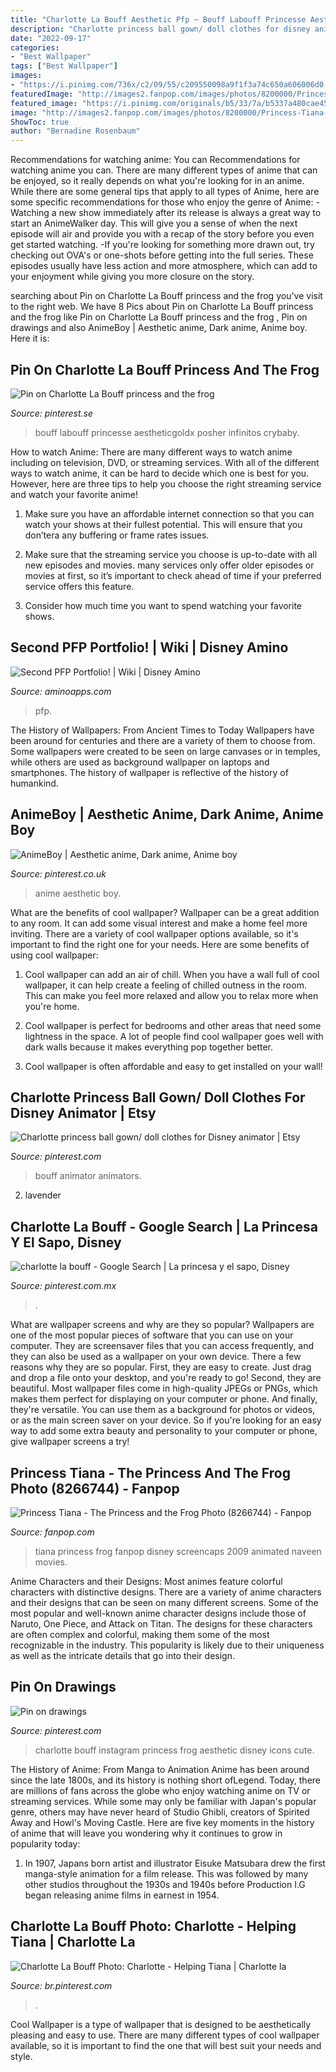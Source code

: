 ```yaml
---
title: "Charlotte La Bouff Aesthetic Pfp ~ Bouff Labouff Princesse Aestheticgoldx Posher Infinitos Crybaby"
description: "Charlotte princess ball gown/ doll clothes for disney animator"
date: "2022-09-17"
categories:
- "Best Wallpaper"
tags: ["Best Wallpaper"]
images:
- "https://i.pinimg.com/736x/c2/09/55/c209550098a9f1f3a74c650a606006d0.jpg"
featuredImage: "http://images2.fanpop.com/images/photos/8200000/Princess-Tiana-the-princess-and-the-frog-8266744-282-448.jpg"
featured_image: "https://i.pinimg.com/originals/b5/33/7a/b5337a480cae45e94e63b22248f5efdc.jpg"
image: "http://images2.fanpop.com/images/photos/8200000/Princess-Tiana-the-princess-and-the-frog-8266744-282-448.jpg"
ShowToc: true
author: "Bernadine Rosenbaum"
---
```



Recommendations for watching anime: You can
Recommendations for watching anime you can. There are many different types of anime that can be enjoyed, so it really depends on what you're looking for in an anime. While there are some general tips that apply to all types of Anime, here are some specific recommendations for those who enjoy the genre of Anime: 
-Watching a new show immediately after its release is always a great way to start an AnimeWalker day. This will give you a sense of when the next episode will air and provide you with a recap of the story before you even get started watching. 
-If you're looking for something more drawn out, try checking out OVA's or one-shots before getting into the full series. These episodes usually have less action and more atmosphere, which can add to your enjoyment while giving you more closure on the story.

	

		
searching about Pin on Charlotte La Bouff  princess and the frog  you've visit to the right web. We have 8 Pics about Pin on Charlotte La Bouff  princess and the frog  like Pin on Charlotte La Bouff  princess and the frog , Pin on drawings and also AnimeBoy | Aesthetic anime, Dark anime, Anime boy. Here it is:
		
    
## Pin On Charlotte La Bouff  Princess And The Frog 

<img loading=lazy src="https://i.pinimg.com/736x/26/e5/a8/26e5a8e65dd9ec57303757a6db8a3018.jpg" onerror="this.onerror=null;this.src='https://tse4.mm.bing.net/th?id=OIP.eAJwlqxieRbhAeMJZLByQQHaHa&amp;pid=15.1';" alt="Pin on Charlotte La Bouff  princess and the frog ">

_Source: pinterest.se_

>bouff labouff princesse aestheticgoldx posher infinitos crybaby. 

	

How to watch Anime: There are many different ways to watch anime including on television, DVD, or streaming services.
With all of the different ways to watch anime, it can be hard to decide which one is best for you. However, here are three tips to help you choose the right streaming service and watch your favorite anime!
1. Make sure you have an affordable internet connection so that you can watch your shows at their fullest potential. This will ensure that you don’tera any buffering or frame rates issues.

2. Make sure that the streaming service you choose is up-to-date with all new episodes and movies. many services only offer older episodes or movies at first, so it’s important to check ahead of time if your preferred service offers this feature.

3. Consider how much time you want to spend watching your favorite shows.

    
## Second PFP Portfolio! | Wiki | Disney Amino

<img loading=lazy src="https://pm1.narvii.com/7100/0dbea1e0affb6d1e9aa9ec83856f64a09eef14a4r1-1773-1773v2_hq.jpg" onerror="this.onerror=null;this.src='https://tse2.mm.bing.net/th?id=OIP.qlmcAAdU8xWqoRTDknREswHaHa&amp;pid=15.1';" alt="Second PFP Portfolio! | Wiki | Disney Amino">

_Source: aminoapps.com_

>pfp. 

	

The History of Wallpapers: From Ancient Times to Today
Wallpapers have been around for centuries and there are a variety of them to choose from. Some wallpapers were created to be seen on large canvases or in temples, while others are used as background wallpaper on laptops and smartphones. The history of wallpaper is reflective of the history of humankind.

    
## AnimeBoy | Aesthetic Anime, Dark Anime, Anime Boy

<img loading=lazy src="https://i.pinimg.com/736x/c2/09/55/c209550098a9f1f3a74c650a606006d0.jpg" onerror="this.onerror=null;this.src='https://tse4.mm.bing.net/th?id=OIP.uIxSSXYtm02Kbl0unhFJbwHaHX&amp;pid=15.1';" alt="AnimeBoy | Aesthetic anime, Dark anime, Anime boy">

_Source: pinterest.co.uk_

>anime aesthetic boy. 

	

What are the benefits of cool wallpaper?
Wallpaper can be a great addition to any room. It can add some visual interest and make a home feel more inviting. There are a variety of cool wallpaper options available, so it's important to find the right one for your needs. Here are some benefits of using cool wallpaper: 
1. Cool wallpaper can add an air of chill. When you have a wall full of cool wallpaper, it can help create a feeling of chilled outness in the room. This can make you feel more relaxed and allow you to relax more when you're home. 

2. Cool wallpaper is perfect for bedrooms and other areas that need some lightness in the space. A lot of people find cool wallpaper goes well with dark walls because it makes everything pop together better. 

3. Cool wallpaper is often affordable and easy to get installed on your wall!

    
## Charlotte Princess Ball Gown/ Doll Clothes For Disney Animator | Etsy

<img loading=lazy src="https://i.pinimg.com/originals/b5/33/7a/b5337a480cae45e94e63b22248f5efdc.jpg" onerror="this.onerror=null;this.src='https://tse3.mm.bing.net/th?id=OIP.2ywLEfE24Qf6TePdHigBDgHaLL&amp;pid=15.1';" alt="Charlotte princess ball gown/ doll clothes for Disney animator | Etsy">

_Source: pinterest.com_

>bouff animator animators. 

	

2. lavender 

    
## Charlotte La Bouff - Google Search | La Princesa Y El Sapo, Disney

<img loading=lazy src="https://i.pinimg.com/originals/2d/86/fd/2d86fde02d5fb9f51c386be66b055691.png" onerror="this.onerror=null;this.src='https://tse1.mm.bing.net/th?id=OIP.ZojtyjtCWZZ8UzHruCGvUgHaHg&amp;pid=15.1';" alt="charlotte la bouff - Google Search | La princesa y el sapo, Disney">

_Source: pinterest.com.mx_

>. 

	

What are wallpaper screens and why are they so popular?
Wallpapers are one of the most popular pieces of software that you can use on your computer. They are screensaver files that you can access frequently, and they can also be used as a wallpaper on your own device. There a few reasons why they are so popular. First, they are easy to create. Just drag and drop a file onto your desktop, and you're ready to go! Second, they are beautiful. Most wallpaper files come in high-quality JPEGs or PNGs, which makes them perfect for displaying on your computer or phone. And finally, they're versatile. You can use them as a background for photos or videos, or as the main screen saver on your device. So if you're looking for an easy way to add some extra beauty and personality to your computer or phone, give wallpaper screens a try!

    
## Princess Tiana - The Princess And The Frog Photo (8266744) - Fanpop

<img loading=lazy src="http://images2.fanpop.com/images/photos/8200000/Princess-Tiana-the-princess-and-the-frog-8266744-282-448.jpg" onerror="this.onerror=null;this.src='https://tse3.mm.bing.net/th?id=OIP.-6yHjEit0g2z85fBdkpS5wHaLx&amp;pid=15.1';" alt="Princess Tiana - The Princess and the Frog Photo (8266744) - Fanpop">

_Source: fanpop.com_

>tiana princess frog fanpop disney screencaps 2009 animated naveen movies. 

	

Anime Characters and their Designs: Most animes feature colorful characters with distinctive designs.
There are a variety of anime characters and their designs that can be seen on many different screens. Some of the most popular and well-known anime character designs include those of Naruto, One Piece, and Attack on Titan. The designs for these characters are often complex and colorful, making them some of the most recognizable in the industry. This popularity is likely due to their uniqueness as well as the intricate details that go into their design.

    
## Pin On Drawings

<img loading=lazy src="https://i.pinimg.com/originals/17/c6/c9/17c6c93e2c1f6c0fb943fa94c105af4f.jpg" onerror="this.onerror=null;this.src='https://tse1.mm.bing.net/th?id=OIP.kcT341A-JtBTG5aK5WOWhwHaJQ&amp;pid=15.1';" alt="Pin on drawings">

_Source: pinterest.com_

>charlotte bouff instagram princess frog aesthetic disney icons cute. 

	

The History of Anime: From Manga to Animation
Anime has been around since the late 1800s, and its history is nothing short ofLegend. Today, there are millions of fans across the globe who enjoy watching anime on TV or streaming services. While some may only be familiar with Japan's popular genre, others may have never heard of Studio Ghibli, creators of Spirited Away and Howl's Moving Castle. Here are five key moments in the history of anime that will leave you wondering why it continues to grow in popularity today:
1) In 1907, Japans born artist and illustrator Eisuke Matsubara drew the first manga-style animation for a film release. This was followed by many other studios throughout the 1930s and 1940s before Production I.G began releasing anime films in earnest in 1954.

    
## Charlotte La Bouff Photo: Charlotte - Helping Tiana | Charlotte La

<img loading=lazy src="https://i.pinimg.com/736x/6e/82/0f/6e820f7ab73b52b8c8676915c67243d4--the-frog-the-princess.jpg" onerror="this.onerror=null;this.src='https://tse1.mm.bing.net/th?id=OIP.7OxHDXmTa9YMFS9yLMxSPQHaEI&amp;pid=15.1';" alt="Charlotte La Bouff Photo: Charlotte - Helping Tiana | Charlotte la">

_Source: br.pinterest.com_

>. 

	

Cool Wallpaper is a type of wallpaper that is designed to be aesthetically pleasing and easy to use. There are many different types of cool wallpaper available, so it is important to find the one that will best suit your needs and style.

